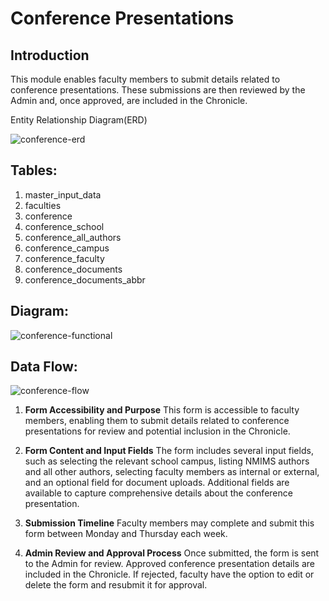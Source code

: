 ﻿



  
  

# Conference Presentations

  

## Introduction

  

This module enables faculty members to submit details related to conference presentations. These submissions are then reviewed by the Admin and, once approved, are included in the Chronicle.

  

Entity Relationship Diagram(ERD)

<img src="https://i.ibb.co/MSJN6Ns/conference-erd.png" alt="conference-erd" border="0">

## Tables:

  

1. master_input_data
2. faculties
3. conference
4. conference_school
5. conference_all_authors
6. conference_campus
7. conference_faculty
8. conference_documents
9. conference_documents_abbr

## Diagram:

<img src="https://i.ibb.co/ZWcxgt2/conference-functional.png" alt="conference-functional" border="0">

## Data Flow:

<img src="https://i.ibb.co/FYLCHHP/conference-flow.png" alt="conference-flow" border="0">

1. **Form Accessibility and Purpose** This form is accessible to faculty members, enabling them to submit details related to conference presentations for review and potential inclusion in the Chronicle. 

2. **Form Content and Input Fields** The form includes several input fields, such as selecting the relevant school campus, listing NMIMS authors and all other authors, selecting faculty members as internal or external, and an optional field for document uploads. Additional fields are available to capture comprehensive details about the conference presentation. 

3. **Submission Timeline** Faculty members may complete and submit this form between Monday and Thursday each week. 

4. **Admin Review and Approval Process** Once submitted, the form is sent to the Admin for review. Approved conference presentation details are included in the Chronicle. If rejected, faculty have the option to edit or delete the form and resubmit it for approval.
